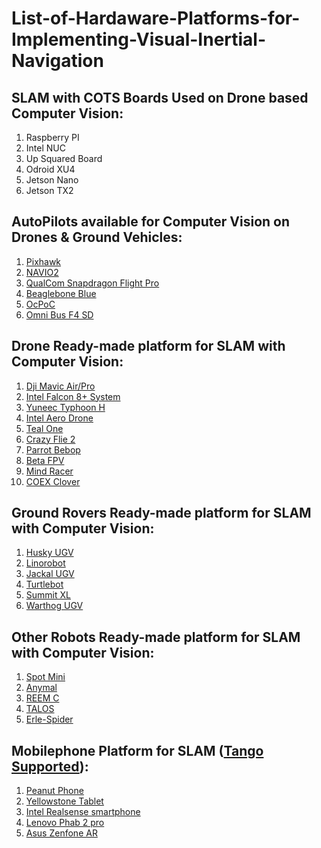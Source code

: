# List-of-Hardaware-Platforms-for-Implementing-Visual-Inertial-Navigation

## SLAM with COTS Boards Used on Drone based Computer Vision:
1. Raspberry PI
2. Intel NUC
2. Up Squared Board
3. Odroid XU4
4. Jetson Nano
5. Jetson TX2

## AutoPilots available for Computer Vision on Drones & Ground Vehicles:
1. [Pixhawk](https://docs.px4.io/v1.9.0/en/flight_controller/raspberry_pi_navio2.html)
2. [NAVIO2](https://emlid.com/navio/) 
3. [QualCom Snapdragon Flight Pro](https://www.intrinsyc.com/qualcomm-flight-pro-development-kit/)
4. [Beaglebone Blue](https://docs.px4.io/v1.9.0/en/flight_controller/beaglebone_blue.html)
5. [OcPoC](https://docs.px4.io/v1.9.0/en/flight_controller/ocpoc_zynq.html)
6. [Omni Bus F4 SD](https://docs.px4.io/v1.9.0/en/flight_controller/omnibus_f4_sd.html)

## Drone Ready-made platform for SLAM with Computer Vision:
1. [Dji Mavic Air/Pro](https://www.dji.com/mavic)
2. [Intel Falcon 8+ System](https://www.intel.com/content/www/us/en/products/drones/falcon-8.html)
2. [Yuneec Typhoon H](https://us.yuneec.com/typhoon-h-overview)
3. [Intel Aero Drone](https://docs.px4.io/v1.9.0/en/complete_vehicles/intel_aero.html)
4. [Teal One](https://tealdrones.com/teal-one/)
5. [Crazy Flie 2](https://docs.px4.io/v1.9.0/en/complete_vehicles/crazyflie2.html)
6. [Parrot Bebop](https://docs.px4.io/v1.9.0/en/complete_vehicles/bebop.html)
7. [Beta FPV](https://docs.px4.io/v1.9.0/en/complete_vehicles/betafpv_beta75x.html)
8. [Mind Racer](https://docs.px4.io/v1.9.0/en/complete_vehicles/mindracer210.html)
9. [COEX Clover](https://clover.coex.tech/en/)

## Ground Rovers Ready-made platform for SLAM with Computer Vision:
1. [Husky UGV](https://robots.ros.org/husky/)
2. [Linorobot](https://github.com/linorobot/linorobot/wiki/1.-Getting-Started)
3. [Jackal UGV](https://robots.ros.org/jackal/)
4. [Turtlebot](https://robots.ros.org/turtlebot/)
5. [Summit XL](https://robots.ros.org/summit-xl/)
6. [Warthog UGV](https://robots.ros.org/warthog/)

## Other Robots Ready-made platform for SLAM with Computer Vision:
1. [Spot Mini](https://www.bostondynamics.com/spot)
2. [Anymal](https://www.anymal-research.org/)
3. [REEM C](https://robots.ros.org/reem-c/)
4. [TALOS](https://robots.ros.org/talos/)
5. [Erle-Spider](https://robots.ros.org/erle-spider/)

## Mobilephone Platform for SLAM ([Tango Supported](https://techsprouts.com/google-project-tango-smartphones-tablets/)):
1. [Peanut Phone](https://augmented.org/2014/03/project-tango-peanut-hands-on/)
2. [Yellowstone Tablet](http://projectango.wikidot.com/tango-specifications)
3. [Intel Realsense smartphone](https://software.intel.com/content/www/us/en/develop/blogs/introducing-intel-realsense-smartphone-developer-kit.html)
4. [Lenovo Phab 2 pro](https://www.lenovo.com/bd/en/tablets/android-tablets/tablet-phab-series/Lenovo-Phab-2-Pro/p/WMD00000220)
5. [Asus Zenfone AR](https://www.asus.com/Phone/ZenFone-AR-ZS571KL/)
